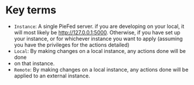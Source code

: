 # Key terms

* `Instance`: A single PieFed server. if you are developing on your local, it will most
likely be http://127.0.0.1:5000. Otherwise, if you have set up your instance, or for
whichever instance you want to apply (assuming you have the privileges for the
actions detailed)
* `Local`: By making changes on a local instance, any actions done will be done
* on that instance.
* `Remote`: By making changes on a local instance, any actions done will be applied
to an external instance.
